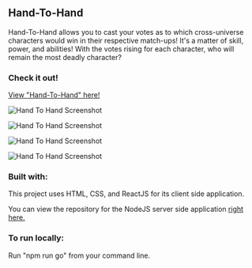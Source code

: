 ## Hand-To-Hand

Hand-To-Hand allows you to cast your votes as to which cross-universe characters would win in their respective match-ups! It's a matter of skill, power, and abilities! With the votes rising for each character, who will remain the most deadly character?

### Check it out!

[View "Hand-To-Hand" here!](https://handtohandapp.herokuapp.com/)

![Hand To Hand Screenshot](https://farm5.staticflickr.com/4846/45498591915_3264783126_z.jpg)

![Hand To Hand Screenshot](https://farm5.staticflickr.com/4851/45498595305_03d5b2e8d6_z.jpg)

![Hand To Hand Screenshot](https://farm5.staticflickr.com/4825/45687884394_d76861362c_z.jpg)

![Hand To Hand Screenshot](https://farm5.staticflickr.com/4874/45687885664_c69c952947_z.jpg)

### Built with:

This project uses HTML, CSS, and ReactJS for its client side application.

You can view the repository for the NodeJS server side application [right here.](https://github.com/chighja/handToHandServer)

### To run locally:

Run "npm run go" from your command line.
